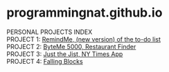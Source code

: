 # programmingnat.github.io
PERSONAL PROJECTS INDEX<br/>
PROJECT 1: <a href="https://github.com/programmingnat/Android_ToDo_List_App">RemindMe, (new version) of the to-do list</a><br/>
PROJECT 2: <a href="https://github.com/programmingnat/Project-2/tree/master/ProjectTwo">ByteMe 5000, Restaurant Finder</a><br/>
PROJECT 3: <a href="https://github.com/programmingnat/Project-3/tree/master/justthejist">Just the Jist, NY Times App</a><br/>
PROJECT 4: <a href="https://github.com/programmingnat/Project-4">Falling Blocks</a><br/>
